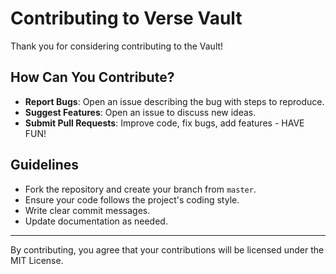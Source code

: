 # Contributing to Verse Vault

Thank you for considering contributing to the Vault!

## How Can You Contribute?

- **Report Bugs**: Open an issue describing the bug with steps to reproduce.
- **Suggest Features**: Open an issue to discuss new ideas.
- **Submit Pull Requests**: Improve code, fix bugs, add features - HAVE FUN!

## Guidelines

- Fork the repository and create your branch from `master`.
- Ensure your code follows the project's coding style.
- Write clear commit messages.
- Update documentation as needed.

---

By contributing, you agree that your contributions will be licensed under the MIT License.
